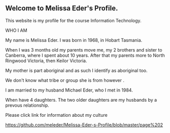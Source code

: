 ## Welcome to Melissa Eder's Profile.

This website is my profile for the course Information Technology.

WHO I AM

My name is Melissa Eder.  I was born in 1968, in Hobart Tasmania.

When I was 3 months old my parents move me, my 2 brothers and sister to Canberra, where I spent about 10 years.  After that my parents more to North Ringwood Victoria, then Keilor Victoria.

My mother is part aboriginal and as such I identify as aboriginal too.

We don't know what tribe or group she is from however .

I am married to my husband Michael Eder, who I met in 1984.

When have 4 daughters.  The two older daughters are my husbands by a prevous relationship.

Please click link for information about my culture

https://github.com/meleder/Melissa-Eder-s-Profile/blob/master/page%202



